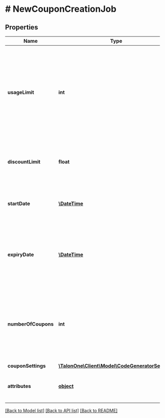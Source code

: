 # # NewCouponCreationJob

## Properties

Name | Type | Description | Notes
------------ | ------------- | ------------- | -------------
**usageLimit** | **int** | The number of times a coupon code can be redeemed. This can be set to 0 for no limit, but any campaign usage limits will still apply. | 
**discountLimit** | **float** | The amount of discounts that can be given with this coupon code. | [optional] 
**startDate** | [**\DateTime**](\DateTime.md) | Timestamp at which point the coupon becomes valid. | [optional] 
**expiryDate** | [**\DateTime**](\DateTime.md) | Expiry date of the coupon. Coupon never expires if this is omitted, zero, or negative. | [optional] 
**numberOfCoupons** | **int** | The number of new coupon codes to generate for the campaign. Must be between 20,001 and 5,000,000. | 
**couponSettings** | [**\TalonOne\Client\Model\CodeGeneratorSettings**](CodeGeneratorSettings.md) |  | [optional] 
**attributes** | [**object**](.md) | Arbitrary properties associated with coupons | 

[[Back to Model list]](../../README.md#documentation-for-models) [[Back to API list]](../../README.md#documentation-for-api-endpoints) [[Back to README]](../../README.md)


